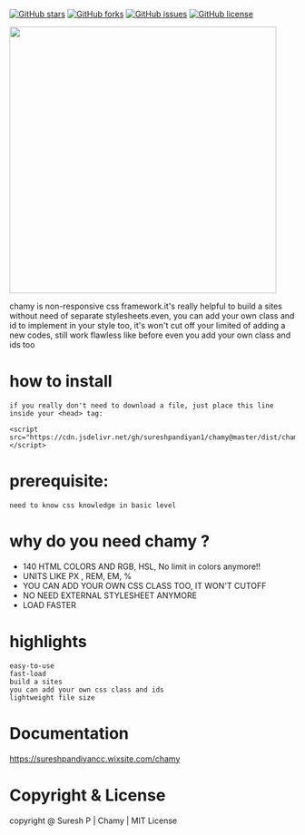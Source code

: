 [![GitHub stars](https://img.shields.io/github/stars/sureshpandiyan1/chamy)](https://github.com/sureshpandiyan1/chamy/stargazers)
[![GitHub forks](https://img.shields.io/github/forks/sureshpandiyan1/chamy)](https://github.com/sureshpandiyan1/chamy/network)
[![GitHub issues](https://img.shields.io/github/issues/sureshpandiyan1/chamy)](https://github.com/sureshpandiyan1/chamy/issues)
[![GitHub license](https://img.shields.io/github/license/sureshpandiyan1/chamy)](https://github.com/sureshpandiyan1/chamy)

<img src ="https://user-images.githubusercontent.com/112636345/200242913-07daade9-8315-4eeb-b671-90ba7b0acbed.png" width="470px">


chamy is non-responsive css framework.it's really helpful to build a sites without need of separate stylesheets.even, you can add your own class and id to implement in your style too, it's won't cut off your limited of adding a new codes, still work flawless like before even you add your own class and ids too

# how to install
    
    if you really don't need to download a file, just place this line inside your <head> tag:
    
    <script src="https://cdn.jsdelivr.net/gh/sureshpandiyan1/chamy@master/dist/chamy.min.js"></script>

# prerequisite:
    need to know css knowledge in basic level

# why do you need chamy ?

- 140 HTML COLORS AND RGB, HSL, No limit in colors anymore!!
- UNITS LIKE PX , REM, EM, %
- YOU CAN ADD YOUR OWN CSS CLASS TOO, IT WON'T CUTOFF
- NO NEED EXTERNAL STYLESHEET ANYMORE
- LOAD FASTER


# highlights
    easy-to-use
    fast-load
    build a sites
    you can add your own css class and ids
    lightweight file size
    
    
# Documentation
https://sureshpandiyancc.wixsite.com/chamy

# Copyright & License
copyright @ Suresh P | Chamy | MIT License


